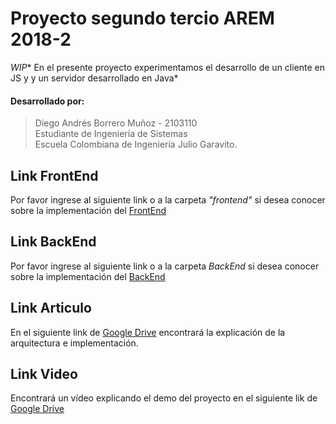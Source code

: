 # Proyecto segundo tercio AREM 2018-2 

*WIP** En el presente proyecto experimentamos el desarrollo de un cliente en JS y y un servidor desarrollado en Java*

#### Desarrollado por:
>Diego Andrés Borrero Muñoz - 2103110  
Estudiante de Ingeniería de Sistemas  
Escuela Colombiana de Ingeniería Julio Garavito.

## Link FrontEnd
Por favor ingrese al siguiente link o a la carpeta *"frontend"* si desea conocer sobre la implementación del [FrontEnd](https://github.com/DxMortem/AREM-CurrencyConverter/tree/master/frontend)

## Link BackEnd
Por favor ingrese al siguiente link o a la carpeta *BackEnd* si desea conocer sobre la implementación del [BackEnd](https://github.com/DxMortem/AREM-CurrencyConverter/tree/master/BackEnd)

## Link Articulo
En el siguiente link de [Google Drive]() encontrará la explicación de la arquitectura e implementación.

## Link Video
Encontrará un vídeo explicando el demo del proyecto en el siguiente lik de [Google Drive]()
